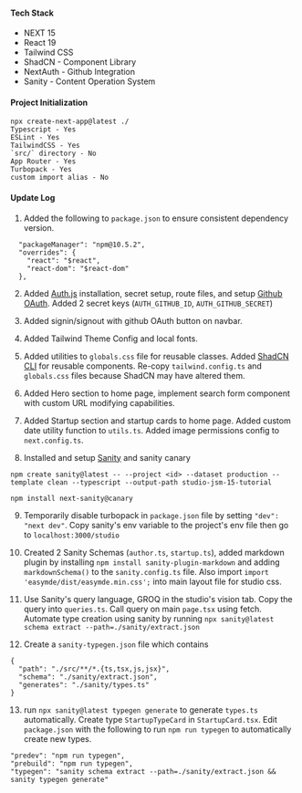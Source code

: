 #### Tech Stack

- NEXT 15
- React 19
- Tailwind CSS
- ShadCN - Component Library
- NextAuth - Github Integration
- Sanity - Content Operation System

#### Project Initialization

```
npx create-next-app@latest ./
Typescript - Yes
ESLint - Yes
TailwindCSS - Yes
`src/` directory - No
App Router - Yes
Turbopack - Yes
custom import alias - No
```

#### Update Log

1. Added the following to `package.json` to ensure consistent dependency version.

```
  "packageManager": "npm@10.5.2",
  "overrides": {
    "react": "$react",
    "react-dom": "$react-dom"
  },
```

2. Added [Auth.js](https://authjs.dev/getting-started/installation) installation, secret setup, route files, and setup [Github OAuth](https://authjs.dev/getting-started/providers/github). Added 2 secret keys (`AUTH_GITHUB_ID`, `AUTH_GITHUB_SECRET`)

3. Added signin/signout with github OAuth button on navbar.

4. Added Tailwind Theme Config and local fonts.

5. Added utilities to `globals.css` file for reusable classes. Added [ShadCN CLI](https://ui.shadcn.com/docs/cli) for reusable components. Re-copy `tailwind.config.ts` and `globals.css` files because ShadCN may have altered them.

6. Added Hero section to home page, implement search form component with custom URL modifying capabilities.

7. Added Startup section and startup cards to home page. Added custom date utility function to `utils.ts`. Added image permissions config to `next.config.ts`.

8. Installed and setup [Sanity](https://www.sanity.io) and sanity canary

```
npm create sanity@latest -- --project <id> --dataset production --template clean --typescript --output-path studio-jsm-15-tutorial

npm install next-sanity@canary
```

9. Temporarily disable turbopack in `package.json` file by setting `"dev": "next dev"`. Copy sanity's env variable to the project's env file then go to `localhost:3000/studio`

10. Created 2 Sanity Schemas (`author.ts`, `startup.ts`), added markdown plugin by installing `npm install sanity-plugin-markdown` and adding `markdownSchema()` to the `sanity.config.ts` file. Also import `import 'easymde/dist/easymde.min.css';` into main layout file for studio css.

11. Use Sanity's query language, GROQ in the studio's vision tab. Copy the query into `queries.ts`. Call query on main `page.tsx` using fetch. Automate type creation using sanity by running `npx sanity@latest schema extract --path=./sanity/extract.json`

12. Create a `sanity-typegen.json` file which contains

```
{
  "path": "./src/**/*.{ts,tsx,js,jsx}",
  "schema": "./sanity/extract.json",
  "generates": "./sanity/types.ts"
}
```

13. run `npx sanity@latest typegen generate` to generate `types.ts` automatically. Create type `StartupTypeCard` in `StartupCard.tsx`. Edit `package.json` with the following to run `npm run typegen` to automatically create new types.

```
"predev": "npm run typegen",
"prebuild": "npm run typegen",
"typegen": "sanity schema extract --path=./sanity/extract.json && sanity typegen generate"
```
